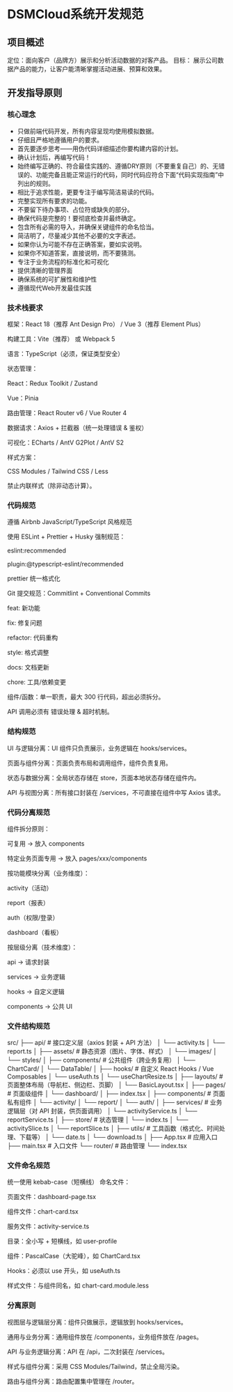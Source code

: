 # DSMCloud系统开发规范

## 项目概述
定位：面向客户（品牌方）展示和分析活动数据的对客产品。
目标：
展示公司数据产品的能力，让客户能清晰掌握活动进展、预算和效果。

## 开发指导原则

### 核心理念
- 只做前端代码开发，所有内容呈现均使用模拟数据。
- 仔细且严格地遵循用户的要求。
- 首先要逐步思考——用伪代码详细描述你要构建内容的计划。
- 确认计划后，再编写代码！
- 始终编写正确的、符合最佳实践的、遵循DRY原则（不要重复自己）的、无错误的、功能完备且能正常运行的代码，同时代码应符合下面“代码实现指南”中列出的规则。
- 相比于追求性能，更要专注于编写简洁易读的代码。
- 完整实现所有要求的功能。
- 不要留下待办事项、占位符或缺失的部分。
- 确保代码是完整的！要彻底检查并最终确定。
- 包含所有必需的导入，并确保关键组件的命名恰当。
- 简洁明了，尽量减少其他不必要的文字表述。
- 如果你认为可能不存在正确答案，要如实说明。
- 如果你不知道答案，直接说明，而不要猜测。
- 专注于业务流程的标准化和可视化
- 提供清晰的管理界面
- 确保系统的可扩展性和维护性
- 遵循现代Web开发最佳实践

### 技术栈要求

框架：React 18（推荐 Ant Design Pro） / Vue 3（推荐 Element Plus）

构建工具：Vite（推荐） 或 Webpack 5

语言：TypeScript（必须，保证类型安全）

状态管理：

React：Redux Toolkit / Zustand

Vue：Pinia

路由管理：React Router v6 / Vue Router 4

数据请求：Axios + 拦截器（统一处理错误 & 鉴权）

可视化：ECharts / AntV G2Plot / AntV S2

样式方案：

CSS Modules / Tailwind CSS / Less

禁止内联样式（除非动态计算）。

### 代码规范

遵循 Airbnb JavaScript/TypeScript 风格规范

使用 ESLint + Prettier + Husky 强制规范：

eslint:recommended

plugin:@typescript-eslint/recommended

prettier 统一格式化

Git 提交规范：Commitlint + Conventional Commits

feat: 新功能

fix: 修复问题

refactor: 代码重构

style: 格式调整

docs: 文档更新

chore: 工具/依赖变更

组件/函数：单一职责，最大 300 行代码，超出必须拆分。

API 调用必须有 错误处理 & 超时机制。

### 结构规范

UI 与逻辑分离：UI 组件只负责展示，业务逻辑在 hooks/services。

页面与组件分离：页面负责布局和调用组件，组件负责复用。

状态与数据分离：全局状态存储在 store，页面本地状态存储在组件内。

API 与视图分离：所有接口封装在 /services，不可直接在组件中写 Axios 请求。

### 代码分离规范

组件拆分原则：

可复用 → 放入 components

特定业务页面专用 → 放入 pages/xxx/components

按功能模块分离（业务维度）：

activity（活动）

report（报表）

auth（权限/登录）

dashboard（看板）

按层级分离（技术维度）：

api → 请求封装

services → 业务逻辑

hooks → 自定义逻辑

components → 公共 UI

### 文件结构规范
src/
├── api/                  # 接口定义层（axios 封装 + API 方法）
│   └── activity.ts
│   └── report.ts
│
├── assets/               # 静态资源（图片、字体、样式）
│   └── images/
│   └── styles/
│
├── components/           # 公共组件（跨业务复用）
│   └── ChartCard/
│   └── DataTable/
│
├── hooks/                # 自定义 React Hooks / Vue Composables
│   └── useAuth.ts
│   └── useChartResize.ts
│
├── layouts/              # 页面整体布局（导航栏、侧边栏、页脚）
│   └── BasicLayout.tsx
│
├── pages/                # 页面级组件
│   └── dashboard/
│       ├── index.tsx
│       ├── components/   # 页面私有组件
│   └── activity/
│   └── report/
│   └── auth/
│
├── services/             # 业务逻辑层（对 API 封装，供页面调用）
│   └── activityService.ts
│   └── reportService.ts
│
├── store/                # 状态管理
│   └── index.ts
│   └── activitySlice.ts
│   └── reportSlice.ts
│
├── utils/                # 工具函数（格式化、时间处理、下载等）
│   └── date.ts
│   └── download.ts
│
├── App.tsx               # 应用入口
├── main.tsx              # 入口文件
└── router/               # 路由管理
    └── index.tsx

### 文件命名规范

统一使用 kebab-case（短横线） 命名文件：

页面文件：dashboard-page.tsx

组件文件：chart-card.tsx

服务文件：activity-service.ts

目录：全小写 + 短横线，如 user-profile

组件：PascalCase（大驼峰），如 ChartCard.tsx

Hooks：必须以 use 开头，如 useAuth.ts

样式文件：与组件同名，如 chart-card.module.less

### 分离原则

视图层与逻辑层分离：组件只做展示，逻辑放到 hooks/services。

通用与业务分离：通用组件放在 /components，业务组件放在 /pages。

API 与业务逻辑分离：API 在 /api，二次封装在 /services。

样式与组件分离：采用 CSS Modules/Tailwind，禁止全局污染。

路由与组件分离：路由配置集中管理在 /router。
